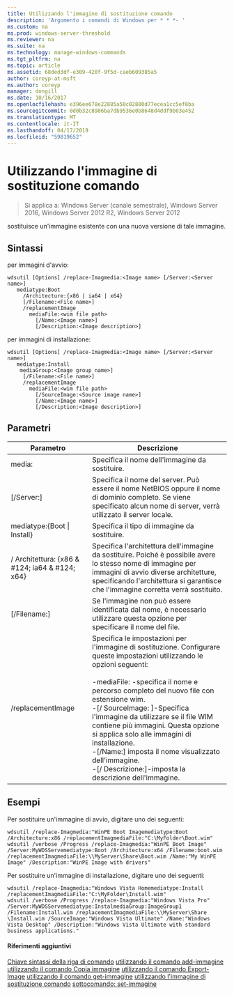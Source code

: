 ```yaml
---
title: Utilizzando l'immagine di sostituzione comando
description: 'Argomento i comandi di Windows per * * *- '
ms.custom: na
ms.prod: windows-server-threshold
ms.reviewer: na
ms.suite: na
ms.technology: manage-windows-commands
ms.tgt_pltfrm: na
ms.topic: article
ms.assetid: 68ded3df-e309-420f-9f5d-caeb609385a5
author: coreyp-at-msft
ms.author: coreyp
manager: dongill
ms.date: 10/16/2017
ms.openlocfilehash: e396ee678e22885a50c02800d77ecea1cc5ef8ba
ms.sourcegitcommit: 0d0b32c8986ba7db9536e0b8648d4ddf9b03e452
ms.translationtype: MT
ms.contentlocale: it-IT
ms.lasthandoff: 04/17/2019
ms.locfileid: "59819652"
---
```

# <a name="using-the-replace-image-command"></a>Utilizzando l'immagine di sostituzione comando

>Si applica a: Windows Server (canale semestrale), Windows Server 2016, Windows Server 2012 R2, Windows Server 2012

sostituisce un'immagine esistente con una nuova versione di tale immagine.
## <a name="syntax"></a>Sintassi
per immagini d'avvio:
```
wdsutil [Options] /replace-Imagmedia:<Image name> [/Server:<Server name>]
   mediatype:Boot
     /Architecture:{x86 | ia64 | x64}
     [/Filename:<File name>]
     /replacementImage
       mediaFile:<wim file path>
         [/Name:<Image name>]
         [/Description:<Image description>]
```
per immagini di installazione:
```
wdsutil [Options] /replace-Imagmedia:<Image name> [/Server:<Server name>]
   mediatype:Install
    mediaGroup:<Image group name>]
     [/Filename:<File name>]
     /replacementImage
       mediaFile:<wim file path>
         [/SourceImage:<Source image name>]
         [/Name:<Image name>]
         [/Description:<Image description>]
```
## <a name="parameters"></a>Parametri
|Parametro|Descrizione|
|-------|--------|
media:<Image name>|Specifica il nome dell'immagine da sostituire.|
|[/Server:<Server name>]|Specifica il nome del server. Può essere il nome NetBIOS oppure il nome di dominio completo. Se viene specificato alcun nome di server, verrà utilizzato il server locale.|
mediatype:{Boot &#124; Install}|Specifica il tipo di immagine da sostituire.|
|/ Architettura: {x86 & #124; ia64 & #124; x64}|Specifica l'architettura dell'immagine da sostituire. Poiché è possibile avere lo stesso nome di immagine per immagini di avvio diverse architetture, specificando l'architettura si garantisce che l'immagine corretta verrà sostituito.|
|[/Filename:<File name>]|Se l'immagine non può essere identificata dal nome, è necessario utilizzare questa opzione per specificare il nome del file.|
|/replacementImage|Specifica le impostazioni per l'immagine di sostituzione. Configurare queste impostazioni utilizzando le opzioni seguenti:<br /><br />-mediaFile: <file path> -specifica il nome e percorso completo del nuovo file con estensione wim.<br />-[/ SourceImage: <image name>]-Specifica l'immagine da utilizzare se il file WIM contiene più immagini. Questa opzione si applica solo alle immagini di installazione.<br />-[/Name:<Image name>] imposta il nome visualizzato dell'immagine.<br />-[/ Descrizione:<Image description>]-imposta la descrizione dell'immagine.|
## <a name="BKMK_examples"></a>Esempi
Per sostituire un'immagine di avvio, digitare uno dei seguenti:
```
wdsutil /replace-Imagmedia:"WinPE Boot Imagemediatype:Boot /Architecture:x86 /replacementImagmediaFile:"C:\MyFolder\Boot.wim"
wdsutil /verbose /Progress /replace-Imagmedia:"WinPE Boot Image" /Server:MyWDSServemediatype:Boot /Architecture:x64 /Filename:boot.wim 
/replacementImagmediaFile:\\MyServer\Share\Boot.wim /Name:"My WinPE Image" /Description:"WinPE Image with drivers"
```
Per sostituire un'immagine di installazione, digitare uno dei seguenti:
```
wdsutil /replace-Imagmedia:"Windows Vista Homemediatype:Install /replacementImagmediaFile:"C:\MyFolder\Install.wim"
wdsutil /verbose /Progress /replace-Imagmedia:"Windows Vista Pro" /Server:MyWDSServemediatype:InstalmediaGroup:ImageGroup1 
/Filename:Install.wim /replacementImagmediaFile:\\MyServer\Share \Install.wim /SourceImage:"Windows Vista Ultimate" /Name:"Windows Vista Desktop" /Description:"Windows Vista Ultimate with standard business applications."
```
#### <a name="additional-references"></a>Riferimenti aggiuntivi
[Chiave sintassi della riga di comando](command-line-syntax-key.md)
[utilizzando il comando add-immagine](using-the-add-image-command.md)
[utilizzando il comando Copia immagine](using-the-copy-image-command.md)
[utilizzando il comando Export-Image](using-the-export-image-command.md)
[utilizzando il comando get-immagine](using-the-get-image-command.md)
[utilizzando l'immagine di sostituzione comando](using-the-replace-image-command.md)
[sottocomando: set-immagine](subcommand-set-image.md)
